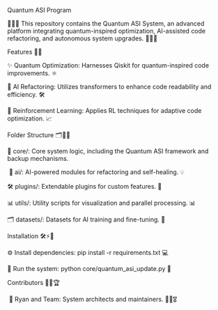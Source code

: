 ﻿Quantum ASI Program

🎉✨🌟 This repository contains the Quantum ASI System, an advanced platform integrating quantum-inspired optimization, AI-assisted code refactoring, and autonomous system upgrades. 🎯🚀💡

Features 🎨🌌

✨ Quantum Optimization: Harnesses Qiskit for quantum-inspired code improvements. ⚛️

🚀 AI Refactoring: Utilizes transformers to enhance code readability and efficiency. 🛠️

🔄 Reinforcement Learning: Applies RL techniques for adaptive code optimization. 📈

Folder Structure 🗂️📁✨

📂 core/: Core system logic, including the Quantum ASI framework and backup mechanisms. 

 🎉 ai/: AI-powered modules for refactoring and self-healing. 💡

🛠️ plugins/: Extendable plugins for custom features. 🔌

📊 utils/: Utility scripts for visualization and parallel processing. 📊

🗂️ datasets/: Datasets for AI training and fine-tuning. 📂

Installation 🛠️⚡🔧

⚙️ Install dependencies: pip install -r requirements.txt 💻

🚀 Run the system: python core/quantum_asi_update.py 🚀

Contributors 👥🌟🏆

 🚀 Ryan and Team: System architects and maintainers. 🌟✨🎖️
